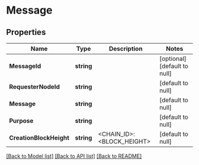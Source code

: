 # Message

## Properties
Name | Type | Description | Notes
------------ | ------------- | ------------- | -------------
**MessageId** | **string** |  | [optional] [default to null]
**RequesterNodeId** | **string** |  | [default to null]
**Message** | **string** |  | [default to null]
**Purpose** | **string** |  | [default to null]
**CreationBlockHeight** | **string** | &lt;CHAIN_ID&gt;:&lt;BLOCK_HEIGHT&gt; | [default to null]

[[Back to Model list]](../README.md#documentation-for-models) [[Back to API list]](../README.md#documentation-for-api-endpoints) [[Back to README]](../README.md)

